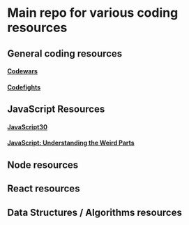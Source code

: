 # Main repo for various coding resources
## General coding resources
#### [Codewars](https://www.codewars.com/)
#### [Codefights](https://codefights.com/)
## JavaScript Resources
#### [JavaScript30](http://javascript30.com/)
#### [JavaScript: Understanding the Weird Parts](https://www.youtube.com/watch?v=Bv_5Zv5c-Ts)
## Node resources
## React resources
## Data Structures / Algorithms resources
